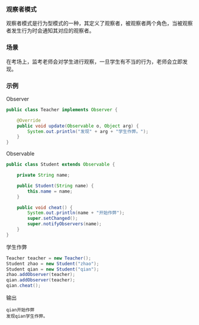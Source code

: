 ### 观察者模式

观察者模式是行为型模式的一种，其定义了观察者，被观察者两个角色，当被观察者发生行为时会通知其对应的观察者。

### 场景

在考场上，监考老师会对学生进行观察，一旦学生有不当的行为，老师会立即发现。

### 示例

Observer

``` java
public class Teacher implements Observer {

    @Override
    public void update(Observable o, Object arg) {
        System.out.println("发现" + arg + "学生作弊。");
    }
}
```

Observable

``` java
public class Student extends Observable {

    private String name;

    public Student(String name) {
        this.name = name;
    }

    public void cheat() {
        System.out.println(name + "开始作弊");
        super.setChanged();
        super.notifyObservers(name);
    }
}
```

学生作弊

``` java
Teacher teacher = new Teacher();
Student zhao = new Student("zhao");
Student qian = new Student("qian");
zhao.addObserver(teacher);
qian.addObserver(teacher);
qian.cheat();
```

输出

``` text
qian开始作弊
发现qian学生作弊。
```